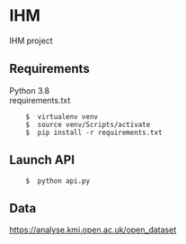 # IHM
IHM project

## Requirements
Python 3.8  
requirements.txt
```
    $  virtualenv venv
    $  source venv/Scripts/activate
    $  pip install -r requirements.txt
```

## Launch API
```
    $  python api.py
```

## Data
https://analyse.kmi.open.ac.uk/open_dataset